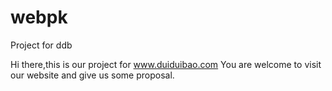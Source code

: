 # webpk
Project for ddb

Hi there,this is our project for www.duiduibao.com You are welcome to visit our website and give us some proposal.
